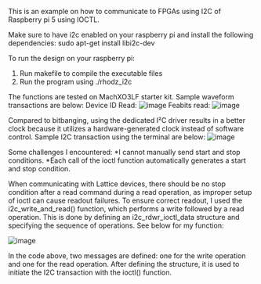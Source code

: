 This is an example on how to communicate to FPGAs using I2C of Raspberry pi 5 using IOCTL.

Make sure to have i2c enabled on your raspberry pi and install the following dependencies:
sudo apt-get install libi2c-dev

To run the design on your raspberry pi:
1. Run makefile to compile the executable files
2. Run the program using ./rhodz_i2c

The functions are tested on MachXO3LF starter kit. Sample waveform transactions are below:
Device ID Read:
![image](https://github.com/user-attachments/assets/3f613826-e4c4-4563-ada2-e5de3124f135)
Feabits read:
![image](https://github.com/user-attachments/assets/01351cf9-08f3-480e-8f8d-f3658ee71774)

Compared to bitbanging, using the dedicated I²C driver results in a better clock because it utilizes a hardware-generated clock instead of software control. 
Sample I2C transaction using the terminal are below:
![image](https://github.com/user-attachments/assets/d0aa7401-cccf-4d5a-8f8e-ac50729090e5)

Some challenges I encountered: 
*I cannot manually send start and stop conditions.
*Each call of the ioctl function automatically generates a start and stop condition.

When communicating with Lattice devices, there should be no stop condition after a read command during a read operation, as improper setup of ioctl can cause readout failures. To ensure correct readout, I used the i2c_write_and_read() function, which performs a write followed by a read operation. This is done by defining an i2c_rdwr_ioctl_data structure and specifying the sequence of operations. See below for my function:

![image](https://github.com/user-attachments/assets/79c5aee9-9000-4811-882a-879073371487)

In the code above, two messages are defined: one for the write operation and one for the read operation. After defining the structure, it is used to initiate the I2C transaction with the ioctl() function.


